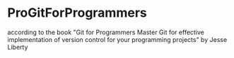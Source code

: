 # ProGitForProgrammers
according to the book "Git for Programmers Master Git for effective implementation of version control for your programming projects" by Jesse Liberty

